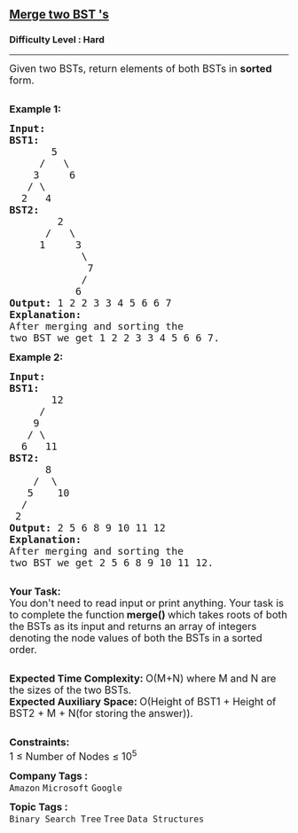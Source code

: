 <h2><a href="https://practice.geeksforgeeks.org/problems/merge-two-bst-s/1?page=1&difficulty=Hard&sprint=a663236c31453b969852f9ea22507634&sortBy=submissions">Merge two BST 's</a></h2><h3>Difficulty Level : Hard</h3><hr><div class="problems_problem_content__Xm_eO"><p><span style="font-size:18px">Given two BSTs, return elements of both BSTs in <strong>sorted </strong>form.</span></p>

<p><br>
<span style="font-size:18px"><strong>Example 1:</strong></span></p>

<pre><span style="font-size:18px"><strong>Input:
BST1:
       </strong>5
&nbsp;    /   \
&nbsp;   3     6
&nbsp;  / \
&nbsp; 2   4  <strong>
</strong><strong>BST2:
&nbsp;       </strong>2
&nbsp;     /   \
&nbsp;    1     3
&nbsp;           \
&nbsp;            7
&nbsp;           /
&nbsp;          6
<strong>Output: </strong>1 2 2 3 3 4 5 6 6 7<strong>
Explanation: 
</strong>After merging and sorting the
two BST we get 1 2 2 3 3 4 5 6 6 7.</span>
</pre>

<p><span style="font-size:18px"><strong>Example 2:</strong></span></p>

<pre><span style="font-size:18px"><strong>Input:
BST1:
&nbsp;      </strong>12
&nbsp;    /   
&nbsp;   9
&nbsp;  / \ &nbsp;  
&nbsp; 6   11<strong>
</strong><strong>BST2:
&nbsp;     </strong>8
&nbsp;   /  \
&nbsp;  5    10
&nbsp; /
&nbsp;2
<strong>Output: </strong>2 5 6 8 9 10 11 12<strong>
Explanation: 
</strong>After merging and sorting the
two BST we get 2 5 6 8 9 10 11 12.</span></pre>

<p><br>
<strong><span style="font-size:18px">Your Task:</span></strong><br>
<span style="font-size:18px">You don't need to read input or print anything. Your task is to complete the function</span><span style="font-size:18px"><strong> merge() </strong>which takes roots of both the BSTs as its input and returns an array of integers denoting the node values of both the BSTs in a sorted order.</span></p>

<p><br>
<span style="font-size:18px"><strong>Expected Time Complexity:&nbsp;</strong>O(M+N) where M and N are the sizes of the two BSTs.<br>
<strong>Expected Auxiliary Space:&nbsp;</strong>O(Height of BST1 + Height of BST2 + M + N(for storing the answer)).</span></p>

<p><br>
<span style="font-size:18px"><strong>Constraints:</strong><br>
1 ≤ Number of Nodes ≤ 10<sup>5</sup></span></p>
</div><p><span style=font-size:18px><strong>Company Tags : </strong><br><code>Amazon</code>&nbsp;<code>Microsoft</code>&nbsp;<code>Google</code>&nbsp;<br><p><span style=font-size:18px><strong>Topic Tags : </strong><br><code>Binary Search Tree</code>&nbsp;<code>Tree</code>&nbsp;<code>Data Structures</code>&nbsp;